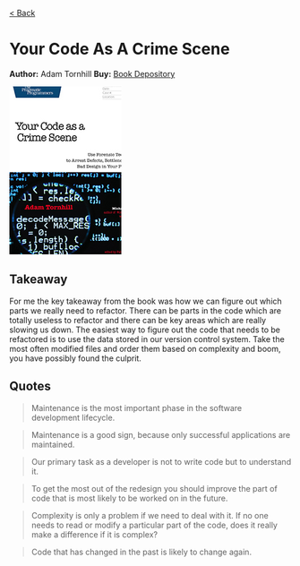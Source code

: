 [< Back](../../README.md)

# Your Code As A Crime Scene
**Author:** Adam Tornhill
**Buy:** [Book Depository](https://www.bookdepository.com/Your-Code-Crime-Scene-Adam-Tornhill/9781680500387)

![Your Code As A Crime Scene](./cover.jpg "Your Code As A Crime Scene")

## Takeaway

For me the key takeaway from the book was how we can figure out which parts we really need to refactor.
There can be parts in the code which are totally useless to refactor and there can be key areas which are really slowing us down.
The easiest way to figure out the code that needs to be refactored is to use the data stored in our version control system.
Take the most often modified files and order them based on complexity and boom, you have possibly found the culprit.

## Quotes

> Maintenance is the most important phase in the software development lifecycle.

> Maintenance is a good sign, because only successful applications are maintained.

> Our primary task as a developer is not to write code but to understand it.

> To get the most out of the redesign you should improve the part of code that is most likely to be worked on in the future.

> Complexity is only a problem if we need to deal with it. If no one needs to read or modify a particular part of the code, does it really make a difference if it is complex?

> Code that has changed in the past is likely to change again.

